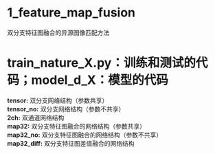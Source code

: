 # 1_feature_map_fusion
双分支特征图融合的异源图像匹配方法

# train_nature_X.py：训练和测试的代码；model_d_X：模型的代码

**tensor:** 双分支网络结构（参数共享）     
**tensor_no:** 双分支网络结构（参数不共享）     
**2ch:** 双通道网络结构        
**map32:** 双分支特征图融合的网络结构（参数共享）      
**map32_no:** 双分支特征图融合的网络结构（参数不共享）       
**map32_diff:** 双分支特征图差值融合的网络结构
